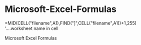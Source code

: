 # Microsoft-Excel-Formulas

=MID(CELL("filename",A1),FIND("]",CELL("filename",A1))+1,255)         '....worksheet name in cell 



Microsoft Excel Formulas
